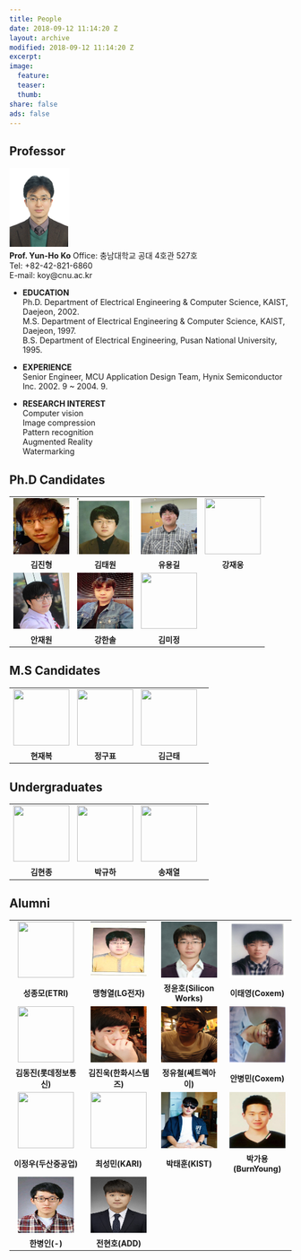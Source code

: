 ```yaml
---
title: People
date: 2018-09-12 11:14:20 Z
layout: archive
modified: 2018-09-12 11:14:20 Z
excerpt: 
image:
  feature: 
  teaser:
  thumb:
share: false
ads: false
---
```


## Professor
<!-- <table class="tbTy11" bordercolor="#FFFFFF" cellspacing="0" cellpadding="0" border="0">
    <tbody>
        <tr>
            <td height="150" rowspan="4" width="100"><img alt="고윤호 교수님 사진입니다." src="../images/professor.png" /></td>
            <td rowspan="4">
            <div align="center"><strong>Prof. Yun-Ho Ko</strong> </div>
            </td>
        </tr>
    </tbody>
</table> -->
<img alt="고윤호 교수님 사진입니다." src="../images/professor.png"/>
<br>
<strong>Prof. Yun-Ho Ko</strong>
Office: 충남대학교 공대 4호관 527호<br>
Tel: +82-42-821-6860<br>
E-mail: koy@cnu.ac.kr

* **EDUCATION**  
  Ph.D. Department of Electrical Engineering & Computer Science, KAIST, Daejeon, 2002.  
  M.S. Department of Electrical Engineering & Computer Science, KAIST, Daejeon, 1997.  
  B.S. Department of Electrical Engineering, Pusan National University, 1995.

* **EXPERIENCE**  
  Senior Engineer, MCU Application Design Team, Hynix Semiconductor Inc. 2002. 9 ~ 2004. 9.

* **RESEARCH INTEREST**  
  Computer vision  
  Image compression  
  Pattern recognition  
  Augmented Reality  
  Watermarking  




<!-- |     |     |     |
|-----|-----|-----|
|<center><img src="../images/professor.png" width="100" height="100"></center> | <center>**Name**</center> | <center>**Ko, Yun-Ho**</center> | -->

## Ph.D Candidates

|     |     |     |     |
|-----|-----|-----|-----|
|<center><img src="../images/김진형.jpg" width="100" height="100"></center> | <center><img src="../images/김태원.jpg" width="100" height="100"></center> | <center><img src="../images/유용길.jpg" width="100" height="100"></center> | <center><img src="../images/bio-photo.jpg" width="100" height="100"></center>|
|<center><strong>김진형</strong></center> | <center><strong>김태원</strong></center> | <center><strong>유용길</strong></center> | <center><strong>강재웅</strong></center>|
|<center><img src="../images/안재원.jpg" width="100" height="100"></center> | <center><img src="../images/강한솔.JPG" width="100" height="100"></center> | <center><img src="../images/bio-photo.jpg" width="100" height="100"></center> | |
|<center><strong>안재원</strong></center> | <center><strong>강한솔</strong> </center> | <center><strong>김미정</strong></center> |     |


## M.S Candidates

|     |     |     |     |
|-----|-----|-----|-----|
|<center><img src="../images/bio-photo.jpg" width="100" height="100"></center> | <center><img src="../images/bio-photo.jpg" width="100" height="100"></center> | <center><img src="../images/bio-photo.jpg" width="100" height="100"></center> | |
|<center><strong>현재복</strong></center> | <center><strong>정구표</strong></center> | <center><strong>김근태</strong></center> |<center>       </center> |

## Undergraduates

|     |     |     |     |
|-----|-----|-----|-----|
|<center><img src="../images/bio-photo.jpg" width="100" height="100"></center> | <center><img src="../images/bio-photo.jpg" width="100" height="100"></center> | <center><img src="../images/bio-photo.jpg" width="100" height="100"></center> | |
|<center><strong>김현종</strong></center> | <center><strong>박규하</strong></center> | <center><strong>송재열</strong></center> |     |

## Alumni

|     |     |     |     |
|-----|-----|-----|-----|
|<center><img src="../images/bio-photo.jpg" width="100" height="100"></center> | <center><img src="../images/맹형열.jpg" width="100" height="100"></center> | <center><img src="../images/정윤호.jpg" width="100" height="100"></center> | <center><img src="../images/이태영.jpg" width="100" height="100"></center>|
|<center><strong>성종모(ETRI)</strong></center> | <center><strong>맹형열(LG전자)</strong></center> | <center><strong>정윤호(Silicon Works)</strong></center> | <center><strong>이태영(Coxem)</strong></center>|
|<center><img src="../images/bio-photo.jpg" width="100" height="100"></center> | <center><img src="../images/김진욱.jpg" width="100" height="100"></center> | <center><img src="../images/정유철.jpg" width="100" height="100"></center> | <center><img src="../images/안병민.JPG" width="100" height="100"></center>|
|<center><strong>김동진(롯데정보통신)</strong></center> | <center><strong>김진욱(한화시스템즈)</strong></center> | <center><strong>정유철(쎄트렉아이)</strong></center> | <center><strong>안병민(Coxem)</strong></center>|
|<center><img src="../images/bio-photo.jpg" width="100" height="100"></center> | <center><img src="../images/bio-photo.jpg" width="100" height="100"></center> | <center><img src="../images/박태훈.png" width="100" height="100"></center> | <center><img src="../images/박가용.png" width="100" height="100"></center>|
|<center><strong>이정우(두산중공업)</strong></center> | <center><strong>최성민(KARI)</strong></center> | <center><strong>박태훈(KIST)</strong></center> | <center><strong>박가용(BurnYoung)</strong></center>|
|<center><img src="../images/한병인.jpg" width="100" height="100"></center> | <center><img src="../images/전현호.jpg" width="100" height="100"></center> |  | |
<center><strong>한병인(-)</strong></center> | <center><strong>전현호(ADD)</strong></center> |  | |
